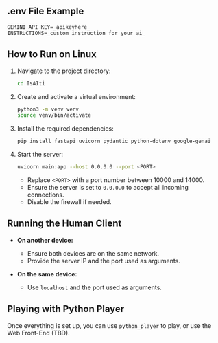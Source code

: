 ## .env File Example

```
GEMINI_API_KEY=_apikeyhere_
INSTRUCTIONS=_custom instruction for your ai_
```

## How to Run on Linux

1. Navigate to the project directory:
    ```sh
    cd IsAIti
    ```

2. Create and activate a virtual environment:
    ```sh
    python3 -m venv venv
    source venv/bin/activate
    ```

3. Install the required dependencies:
    ```sh
    pip install fastapi uvicorn pydantic python-dotenv google-genai
    ```

4. Start the server:
    ```sh
    uvicorn main:app --host 0.0.0.0 --port <PORT>
    ```
    - Replace `<PORT>` with a port number between 10000 and 14000.
    - Ensure the server is set to `0.0.0.0` to accept all incoming connections.
    - Disable the firewall if needed.

## Running the Human Client

- **On another device:**
    - Ensure both devices are on the same network.
    - Provide the server IP and the port used as arguments.

- **On the same device:**
    - Use `localhost` and the port used as arguments.

## Playing with Python Player

Once everything is set up, you can use `python_player` to play, or use the Web Front-End (TBD).